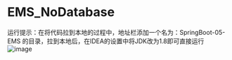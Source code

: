 # EMS_NoDatabase

运行提示：在将代码拉到本地的过程中，地址栏添加一个名为：SpringBoot-05-EMS 的目录，拉到本地后，在IDEA的设置中将JDK改为1.8即可直接运行
![image](https://user-images.githubusercontent.com/64474491/190104733-eda5837b-d880-40f1-ac02-31710b2d1db1.png)
